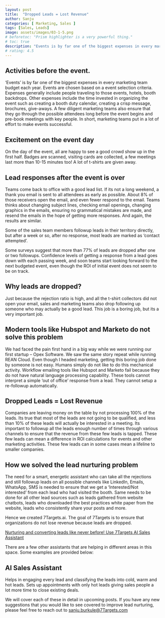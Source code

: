 ```yaml
---
layout: post
title:  "Dropped Leads = Lost Revenue"
author: Sanju
categories: [ Marketing, Sales ]
tags: [Sales, Leads]
image: assets/images/03-1-5.png
# beforetoc: "Prism highlighter is a very powerful thing."
# toc: true
description: "Events is by far one of the biggest expenses in every marketing team budget each year. Events are chosen based on a event selection criteria. Expenses generally include people traveling to those events, hotels, booth backdrops"
# rating: 4.5
---
```


## Activities before the event.
‘Events’ is by far one of the biggest expenses in every marketing team budget each year. Events are chosen based on a event selection criteria. Expenses generally include people traveling to those events, hotels, booth backdrops. Other expenses include the time invested in organizing the event such as creating a booth duty calendar, creating a crisp message, brochures, give-aways. A few diligent marketing teams also ensure that they go through the possible attendees long before the event begins and pre-book meetings with key people. In short, marketing teams put in a lot of effort to make events successful.

## Excitement on the event day

On the day of the event, all are happy to see a good crowd show up in the first half. Badges are scanned, visiting cards are collected, a few meetings last more than 10-15 minutes too! A lot of t-shirts are given away.

## Lead responses after the event is over

Teams come back to office with a good lead list. If its not a long weekend, a thank you email is sent to all attendees as early as possible. About 8% of those receivers open the email, and even fewer respond to the email. Teams thinks about changing subject lines, checking email openings, changing graphics in the emails, ensuring no grammatical mistakes are made, and resend the emails in the hope of getting more responses. And again, the results are similar.

Some of the sales team members followup leads in their territory directly, but after a week or so, after no response, most leads are marked as ‘contact attempted’.

Some surveys suggest that more than 77% of leads are dropped after one or two followups. Confidence levels of getting a response from a lead goes down with each passing week, and soon teams start looking forward to the next budgeted event, even though the ROI of initial event does not seem to be on track.

## Why leads are dropped?

Just because the rejection ratio is high, and all the t-shirt collectors did not open your email, sales and marketing teams also drop following up someone who may actually be a good lead. This job is a boring job, but its a very important job.

## Modern tools like Hubspot and Marketo do not solve this problem

We had faced the pain first hand in a big way while we were running our first startup – Opex Software. We saw the same story repeat while running REAN Cloud. Even though I headed marketing, getting this boring job done by someone is not easy. Humans simply do not like to do this mechanical activity. Workflow emailing tools like Hubspot and Marketo fail because they do not have natural language processing capability. These tools cannot interpret a simple ‘out of office’ response from a lead. They cannot setup a re-followup automatically.

## Dropped Leads = Lost Revenue

Companies are leaving money on the table by not processing 100% of the leads. Its true that most of the leads are not going to be qualified, and less than 10% of these leads will actually be interested in a meeting. Its important to followup all the leads enough number of times through various channels to ensure that the revenue from these few leads is tapped. These few leads can mean a difference in ROI calculations for events and other marketing activities. These few leads can in some cases mean a lifeline to smaller companies. 

## How we solved the lead nurturing problem

The need for a smart, energetic assistant who can take all the rejections and still followup leads on all possible channels like LinkedIn, Emails, WhatsApp, SMS is needed to ensure that we get a ‘Interested/Not interested’ from each lead who had visited the booth. Same needs to be done for all other lead sources such as leads gathered from website chatbots, leads who downloaded the best practices white paper from the website, leads who consistently share your posts and more.

Hence we created 7Targets.ai. The goal of 7Targets is to ensure that organizations do not lose revenue because leads are dropped.

[Nurturing and converting leads like never before! Use 7Targets AI Sales Assistant](https://blog.7targets.ai/nurturing-and-converting-leads-like-never-before-use-7targets-ai-sales-assistant/)

 There are a few other assistants that are helping in different areas in this space. Some examples are provided below:

## AI Sales Assistant

Helps in engaging every lead and classifying the leads into cold, warm and hot leads. Sets up appointments with only hot leads giving sales people a lot more time to close existing deals. 

We will cover each of these in detail in upcoming posts. If you have any new suggestions that you would like to see covered to improve lead nurturing, please feel free to reach out to sanju.burkule@7Targets.com